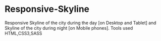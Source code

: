 # Responsive-Skyline
Responsive Skyline of the city during the day [on Desktop and Tablet] and Skyline of the city during night [on Mobile phones]. Tools used HTML,CSS3,SASS
